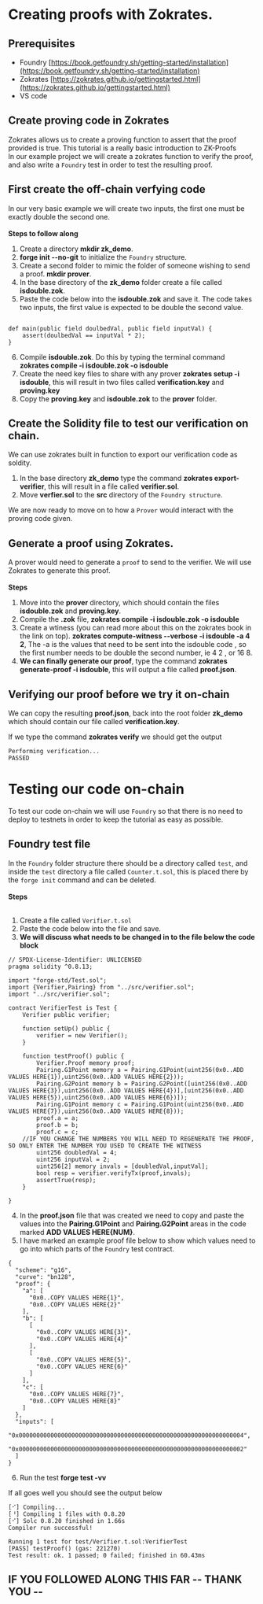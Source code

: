 # Creating proofs with Zokrates.
## Prerequisites
- Foundry [https://book.getfoundry.sh/getting-started/installation](https://book.getfoundry.sh/getting-started/installation)
- Zokrates [https://zokrates.github.io/gettingstarted.html](https://zokrates.github.io/gettingstarted.html)
- VS code

## Create proving code in Zokrates
Zokrates allows us to create a proving function to assert that the proof provided is true.
This tutorial is a really basic introduction to ZK-Proofs<br>
In our example project we will create a zokrates function to verify the proof, and also write a `Foundry` test in order to test the resulting proof.
## First create the off-chain verfying code
In our very basic example we will create two inputs, the first one must be exactly double the second one.<br><br>
**Steps to follow along**<br>
1. Create a directory **mkdir zk_demo**.
2. **forge init --no-git** to initialize the `Foundry` structure.
3. Create a second folder to mimic the folder of someone wishing to send a proof. **mkdir prover**.
4. In the base directory of the **zk_demo** folder create a file called **isdouble.zok**.
5. Paste the code below into the **isdouble.zok** and save it. The code takes two inputs, the first value is expected to be double the second value.
```

def main(public field doulbedVal, public field inputVal) {
	assert(doulbedVal == inputVal * 2);
}
```
6. Compile **isdouble.zok**. Do this by typing the terminal command **zokrates compile -i isdouble.zok -o isdouble**
7. Create the need key files to share with any prover **zokrates setup -i isdouble**, this will result in two files called **verification.key** and **proving.key**
8. Copy the **proving.key** and **isdouble.zok** to the **prover** folder.

## Create the Solidity file to test our verification on chain.
We can use zokrates built in function to export our verification code as soldity.
1. In the base directory **zk_demo** type the command **zokrates export-verifier**, this will result in a file called **verifier.sol**.
2. Move **verfier.sol** to the **src** directory of the `Foundry structure`.

We are now ready to move on to how a `Prover` would interact with the proving code given.

## Generate a proof using Zokrates.
A prover would need to generate a `proof` to send to the verifier. We will use Zokrates to generate this proof.<br><br>
**Steps**<br>
1. Move into the **prover** directory, which should contain the files **isdouble.zok** and **proving.key**.
2. Compile the **.zok** file, **zokrates compile -i isdouble.zok -o isdouble**
3. Create a wtiness (you can read more about this on the zokrates book in the link on top). **zokrates compute-witness --verbose -i isdouble -a 4 2**, The -a is the values that need to be sent into the isdouble code , so the first number needs to be double the second number, ie 4 2 , or 16 8.
4. **We can finally generate our proof**, type the command **zokrates generate-proof -i isdouble**, this will output a file called **proof.json**.

## Verifying our proof before we try it on-chain
We can copy the resulting **proof.json**, back into the root folder **zk_demo** which should contain our file called **verification.key**.

If we type the command **zokrates verify** we should get the output
```text
Performing verification...
PASSED
```
# Testing our code on-chain
To test our code on-chain we will use `Foundry` so that there is no need to deploy to testnets in order to keep the tutorial as easy as possible.

## Foundry test file
In the `Foundry` folder structure there should be a directory called `test`, and inside the `test` directory a file called `Counter.t.sol`, this is placed there by the `forge init` command and can be deleted.<br><br>
**Steps**<br><br>
1. Create a file called `Verifier.t.sol`
2. Paste the code below into the file and save.
3. **We will discuss what needs to be changed in to the file below the code block**

```solidity
// SPDX-License-Identifier: UNLICENSED
pragma solidity ^0.8.13;

import "forge-std/Test.sol";
import {Verifier,Pairing} from "../src/verifier.sol";
import "../src/verifier.sol";

contract VerifierTest is Test {
    Verifier public verifier;

    function setUp() public {
        verifier = new Verifier();
    }

    function testProof() public {
        Verifier.Proof memory proof;
        Pairing.G1Point memory a = Pairing.G1Point(uint256(0x0..ADD VALUES HERE{1}),uint256(0x0..ADD VALUES HERE{2}));
        Pairing.G2Point memory b = Pairing.G2Point([uint256(0x0..ADD VALUES HERE{3}),uint256(0x0..ADD VALUES HERE{4})],[uint256(0x0..ADD VALUES HERE{5}),uint256(0x0..ADD VALUES HERE{6})]);
        Pairing.G1Point memory c = Pairing.G1Point(uint256(0x0..ADD VALUES HERE{7}),uint256(0x0..ADD VALUES HERE{8}));
        proof.a = a;
        proof.b = b;
        proof.c = c;
	//IF YOU CHANGE THE NUMBERS YOU WILL NEED TO REGENERATE THE PROOF, SO ONLY ENTER THE NUMBER YOU USED TO CREATE THE WITNESS
        uint256 doubledVal = 4;
        uint256 inputVal = 2;
        uint256[2] memory invals = [doubledVal,inputVal];
        bool resp = verifier.verifyTx(proof,invals);
        assertTrue(resp);
    }

}
```
4. In the **proof.json** file that was created we need to copy and paste the values into the **Pairing.G1Point** and **Pairing.G2Point** areas in the code marked **ADD VALUES HERE{NUM}**.
5. I have marked an example proof file below to show which values need to go into which parts of the `Foundry` test contract.

```text
{
  "scheme": "g16",
  "curve": "bn128",
  "proof": {
    "a": [
      "0x0..COPY VALUES HERE{1}",
      "0x0..COPY VALUES HERE{2}"
    ],
    "b": [
      [
        "0x0..COPY VALUES HERE{3}",
        "0x0..COPY VALUES HERE{4}"
      ],
      [
        "0x0..COPY VALUES HERE{5}",
        "0x0..COPY VALUES HERE{6}"
      ]
    ],
    "c": [
      "0x0..COPY VALUES HERE{7}",
      "0x0..COPY VALUES HERE{8}"
    ]
  },
  "inputs": [
    "0x0000000000000000000000000000000000000000000000000000000000000004",
    "0x0000000000000000000000000000000000000000000000000000000000000002"
  ]
}
```

6. Run the test **forge test -vv**

If all goes well you should see the output below
```
[⠊] Compiling...
[⠘] Compiling 1 files with 0.8.20
[⠊] Solc 0.8.20 finished in 1.66s
Compiler run successful!

Running 1 test for test/Verifier.t.sol:VerifierTest
[PASS] testProof() (gas: 221270)
Test result: ok. 1 passed; 0 failed; finished in 60.43ms
```

## IF YOU FOLLOWED ALONG THIS FAR -- THANK YOU --
